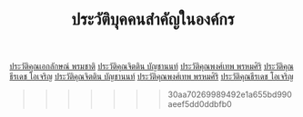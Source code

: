 ﻿---
layout: page
title: ประวัติบุคคนสำคัญในองค์กร
permalink: /history/
---
[ประวัติคุณเอกลักษณ์ พรมชาติ](/history1/)
[ประวัติคุณจิตติน บัญชานนท์](/BlindTravel/history2/)
[ประวัติคุณพงศ์เทพ พรหมศิริ](/BlindTravel/history3/)
[ประวัติคุณธีรเดช โอเจริญ](/BlindTravel/history4/)
[ประวัติคุณจิตติน บัญชานนท์](/history2/)
[ประวัติคุณพงศ์เทพ พรหมศิริ](/history3/)
[ประวัติคุณธีรเดช โอเจริญ](/history4/)
>>>>>>> 30aa70269989492e1a655bd990aeef5dd0ddbfb0

